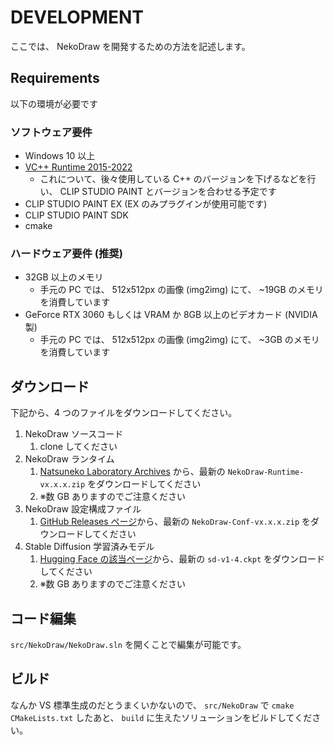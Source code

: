 # DEVELOPMENT

ここでは、 NekoDraw を開発するための方法を記述します。

## Requirements

以下の環境が必要です

### ソフトウェア要件

- Windows 10 以上
- [VC++ Runtime 2015-2022](https://docs.microsoft.com/ja-jp/cpp/windows/latest-supported-vc-redist?view=msvc-170#visual-studio-2015-2017-2019-and-2022)
  - これについて、後々使用している C++ のバージョンを下げるなどを行い、 CLIP STUDIO PAINT とバージョンを合わせる予定です
- CLIP STUDIO PAINT EX (EX のみプラグインが使用可能です)
- CLIP STUDIO PAINT SDK
- cmake

### ハードウェア要件 (推奨)

- 32GB 以上のメモリ
  - 手元の PC では、 512x512px の画像 (img2img) にて、 ~19GB のメモリを消費しています
- GeForce RTX 3060 もしくは VRAM か 8GB 以上のビデオカード (NVIDIA 製)
  - 手元の PC では、 512x512px の画像 (img2img) にて、 ~3GB のメモリを消費しています

## ダウンロード

下記から、4 つのファイルをダウンロードしてください。

1. NekoDraw ソースコード
   1. clone してください
2. NekoDraw ランタイム
   1. [Natsuneko Laboratory Archives](https://archive.natsuneko.moe/n/e/NekoDraw/Runtime/NekoDraw-Runtime-v0.1.0.zip) から、最新の `NekoDraw-Runtime-vx.x.x.zip` をダウンロードしてください
   2. ※数 GB ありますのでご注意ください
3. NekoDraw 設定構成ファイル
   1. [GitHub Releases ページ](https://github.com/mika-f/nekodraw/releases/latest)から、最新の `NekoDraw-Conf-vx.x.x.zip` をダウンロードしてください
4. Stable Diffusion 学習済みモデル
   1. [Hugging Face の該当ページ](https://huggingface.co/CompVis/stable-diffusion-v-1-4-original)から、最新の `sd-v1-4.ckpt` をダウンロードしてください
   2. ※数 GB ありますのでご注意ください

## コード編集

`src/NekoDraw/NekoDraw.sln` を開くことで編集が可能です。

## ビルド

なんか VS 標準生成のだとうまくいかないので、 `src/NekoDraw` で `cmake CMakeLists.txt` したあと、 `build` に生えたソリューションをビルドしてください。

